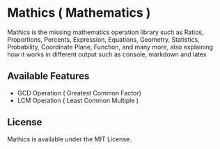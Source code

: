 # Mathics ( Mathematics )

Mathics is the missing mathematics operation library such as Ratios, Proportions, Percents, Expression, 
Equations, Geometry, Statistics, Probability, Coordinate Plane, Function, and many more, also explaining 
how it works in different output such as console, markdown and latex

## Available Features
- GCD Operation ( Greatest Common Factor)
- LCM Operation ( Least Common Multiple )

## License

Mathics is available under the MIT License.